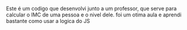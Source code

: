 Este é um codigo que desenvolvi junto a um professor, que serve para calcular o IMC de uma pessoa e o nivel dele.
foi um otima aula e aprendi bastante como usar a logica do JS
